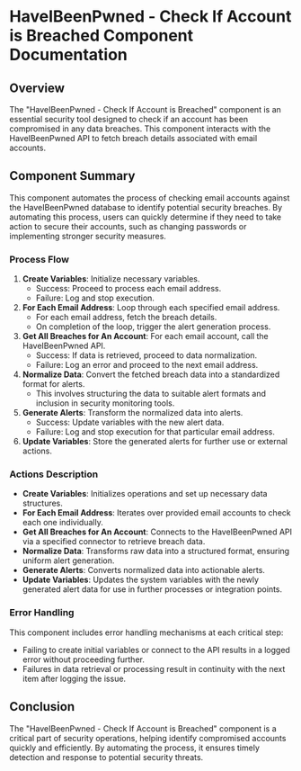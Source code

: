 # HaveIBeenPwned - Check If Account is Breached Component Documentation

## Overview
The "HaveIBeenPwned - Check If Account is Breached" component is an essential security tool designed to check if an account has been compromised in any data breaches. This component interacts with the HaveIBeenPwned API to fetch breach details associated with email accounts.

## Component Summary
This component automates the process of checking email accounts against the HaveIBeenPwned database to identify potential security breaches. By automating this process, users can quickly determine if they need to take action to secure their accounts, such as changing passwords or implementing stronger security measures.

### Process Flow
1. **Create Variables**: Initialize necessary variables.
   - Success: Proceed to process each email address.
   - Failure: Log and stop execution.
2. **For Each Email Address**: Loop through each specified email address.
   - For each email address, fetch the breach details.
   - On completion of the loop, trigger the alert generation process.
3. **Get All Breaches for An Account**: For each email account, call the HaveIBeenPwned API.
   - Success: If data is retrieved, proceed to data normalization.
   - Failure: Log an error and proceed to the next email address.
4. **Normalize Data**: Convert the fetched breach data into a standardized format for alerts.
   - This involves structuring the data to suitable alert formats and inclusion in security monitoring tools.
5. **Generate Alerts**: Transform the normalized data into alerts.
   - Success: Update variables with the new alert data.
   - Failure: Log and stop execution for that particular email address.
6. **Update Variables**: Store the generated alerts for further use or external actions.

### Actions Description
- **Create Variables**: Initializes operations and set up necessary data structures.
- **For Each Email Address**: Iterates over provided email accounts to check each one individually.
- **Get All Breaches for An Account**: Connects to the HaveIBeenPwned API via a specified connector to retrieve breach data.
- **Normalize Data**: Transforms raw data into a structured format, ensuring uniform alert generation.
- **Generate Alerts**: Converts normalized data into actionable alerts.
- **Update Variables**: Updates the system variables with the newly generated alert data for use in further processes or integration points.

### Error Handling
This component includes error handling mechanisms at each critical step:
- Failing to create initial variables or connect to the API results in a logged error without proceeding further.
- Failures in data retrieval or processing result in continuity with the next item after logging the issue.

## Conclusion
The "HaveIBeenPwned - Check If Account is Breached" component is a critical part of security operations, helping identify compromised accounts quickly and efficiently. By automating the process, it ensures timely detection and response to potential security threats.
